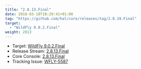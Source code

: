 ```yaml
---
title: "2.8.13.Final"
date: 2018-03-10T18:29:41+01:00
tag: "https://github.com/hal/core/releases/tag/2.8.19.Final"
target:  
  - "WildFly 9.0.2.Final"
weight: 2813
---
```

- Target: [WildFly 9.0.2.Final](https://issues.redhat.com/secure/ReleaseNote.jspa?projectId=12313721&version=12327709)
- Release Stream: [2.8.13.Final](https://github.com/hal/release-stream/releases/tag/2.8.13.Final)
- Core Console: [2.8.13.Final](https://github.com/hal/core/releases/tag/2.8.13.Final)
- Tracking Issue: [WFLY-5587](https://issues.redhat.com/browse/WFLY-5587)
